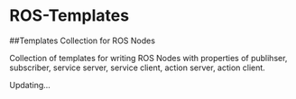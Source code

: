 # ROS-Templates

##Templates Collection for ROS Nodes

Collection of templates for writing ROS Nodes with properties of publihser, subscriber, service server, service client, action server, action client.



Updating...
